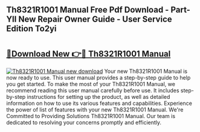 ## Th8321R1001 Manual Free Pdf Download - Part-YlI New Repair Owner Guide - User Service Edition To2yi

# <h2><a href="http://bc11557.oget.top/?id=Th8321R1001+Manual">🔗Download New 👉🔴 Th8321R1001 Manual</a></h2>

[![Th8321R1001 Manual new download](https://i.imgur.com/5g1atiW.png)](http://bc11557.oget.top/?id=Th8321R1001+Manual)
Your new Th8321R1001 Manual is now ready to use. This user manual provides a step-by-step guide to help you get started. To make the most of your Th8321R1001 Manual, we recommend reading this user manual carefully before use. It includes step-by-step instructions for setting up the product, as well as detailed information on how to use its various features and capabilities. Experience the power of list of features with your new Th8321R1001 Manual. We're Committed to Providing Solutions Th8321R1001 Manual. Our team is dedicated to resolving your concerns promptly and efficiently.

